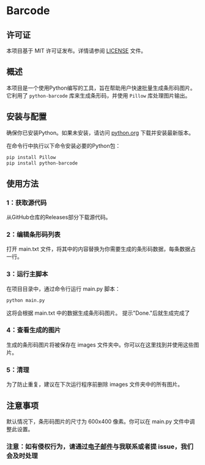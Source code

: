 # Barcode

## 许可证

本项目基于 MIT 许可证发布。详情请参阅 [LICENSE](LICENSE) 文件。

## 概述

本项目是一个使用Python编写的工具，旨在帮助用户快速批量生成条形码图片。它利用了 `python-barcode` 库来生成条形码，并使用 `Pillow` 库处理图片输出。

## 安装与配置

确保你已安装Python。如果未安装，请访问 [python.org](https://www.python.org/downloads/) 下载并安装最新版本。

在命令行中执行以下命令安装必要的Python包：

```bash
pip install Pillow
pip install python-barcode 
```

## 使用方法

### 1：获取源代码

从GitHub仓库的Releases部分下载源代码。

### 2：编辑条形码列表

打开 main.txt 文件，将其中的内容替换为你需要生成的条形码数据，每条数据占一行。

### 3：运行主脚本

在项目目录中，通过命令行运行 main.py 脚本：

```bash
python main.py
```

这将会根据 main.txt 中的数据生成条形码图片。
提示"Done."后就生成完成了

### 4：查看生成的图片

生成的条形码图片将被保存在 images 文件夹中。你可以在这里找到并使用这些图片。

### 5：清理

为了防止重复，建议在下次运行程序前删除 images 文件夹中的所有图片。

## 注意事项

默认情况下，条形码图片的尺寸为 600x400 像素。你可以在 main.py 文件中调整此设置。
### 注意：如有侵权行为，请通过[电子邮件](mailto:taskschd@hotmail.com)与我联系或者提 issue，我们会及时处理


